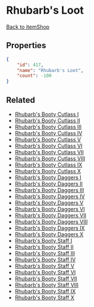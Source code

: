# Rhubarb's Loot

<no description available>

[Back to itemShop](../item-shops.md)

## Properties

```json
{
    "id": 417,
    "name": "Rhubarb's Loot",
    "count": -100
}
```

## Related

- [Rhubarb's Booty Cutlass I](../items/12678-rhubarb-s-booty-cutlass-i.md)
- [Rhubarb's Booty Cutlass II](../items/12679-rhubarb-s-booty-cutlass-ii.md)
- [Rhubarb's Booty Cutlass III](../items/12680-rhubarb-s-booty-cutlass-iii.md)
- [Rhubarb's Booty Cutlass IV](../items/12681-rhubarb-s-booty-cutlass-iv.md)
- [Rhubarb's Booty Cutlass V](../items/12682-rhubarb-s-booty-cutlass-v.md)
- [Rhubarb's Booty Cutlass VI](../items/12683-rhubarb-s-booty-cutlass-vi.md)
- [Rhubarb's Booty Cutlass VII](../items/12684-rhubarb-s-booty-cutlass-vii.md)
- [Rhubarb's Booty Cutlass VIII](../items/12685-rhubarb-s-booty-cutlass-viii.md)
- [Rhubarb's Booty Cutlass IX](../items/12686-rhubarb-s-booty-cutlass-ix.md)
- [Rhubarb's Booty Cutlass X](../items/12687-rhubarb-s-booty-cutlass-x.md)
- [Rhubarb's Booty Daggers I](../items/12688-rhubarb-s-booty-daggers-i.md)
- [Rhubarb's Booty Daggers II](../items/12689-rhubarb-s-booty-daggers-ii.md)
- [Rhubarb's Booty Daggers III](../items/12690-rhubarb-s-booty-daggers-iii.md)
- [Rhubarb's Booty Daggers IV](../items/12691-rhubarb-s-booty-daggers-iv.md)
- [Rhubarb's Booty Daggers V](../items/12692-rhubarb-s-booty-daggers-v.md)
- [Rhubarb's Booty Daggers VI](../items/12693-rhubarb-s-booty-daggers-vi.md)
- [Rhubarb's Booty Daggers VII](../items/12694-rhubarb-s-booty-daggers-vii.md)
- [Rhubarb's Booty Daggers VIII](../items/12695-rhubarb-s-booty-daggers-viii.md)
- [Rhubarb's Booty Daggers IX](../items/12696-rhubarb-s-booty-daggers-ix.md)
- [Rhubarb's Booty Daggers X](../items/12697-rhubarb-s-booty-daggers-x.md)
- [Rhubarb's Booty Staff I](../items/12698-rhubarb-s-booty-staff-i.md)
- [Rhubarb's Booty Staff II](../items/12699-rhubarb-s-booty-staff-ii.md)
- [Rhubarb's Booty Staff III](../items/12700-rhubarb-s-booty-staff-iii.md)
- [Rhubarb's Booty Staff IV](../items/12701-rhubarb-s-booty-staff-iv.md)
- [Rhubarb's Booty Staff V](../items/12702-rhubarb-s-booty-staff-v.md)
- [Rhubarb's Booty Staff VI](../items/12703-rhubarb-s-booty-staff-vi.md)
- [Rhubarb's Booty Staff VII](../items/12704-rhubarb-s-booty-staff-vii.md)
- [Rhubarb's Booty Staff VIII](../items/12705-rhubarb-s-booty-staff-viii.md)
- [Rhubarb's Booty Staff IX](../items/12706-rhubarb-s-booty-staff-ix.md)
- [Rhubarb's Booty Staff X](../items/12707-rhubarb-s-booty-staff-x.md)

